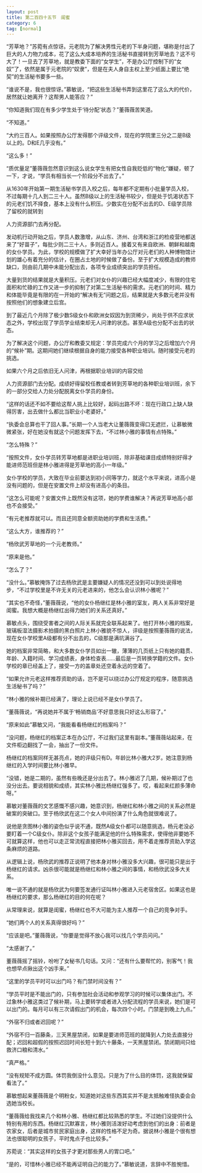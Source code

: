 ```yaml
---
layout: post
title: 第二百四十五节　闺蜜
category: 6
tag: [normal]
---
```


“芳草地？”苏菀有点惊讶。元老院为了解决男性元老的下半身问题，堪称是付出了巨大的人力物力成本，花了这么大成本培养的生活秘书直接转到芳草地去？这不亏大了！一旦去了芳草地，就是教委下面的“女学生”，不是办公厅控制下的“女奴”了，依然是属于元老院的“奴隶”，但是在夫人身自主权上至少纸面上要比“绝契”的生活秘书要多一些。

“谁说不是，我也很惊讶。”慕敏说，“把这些生活秘书弄到这里花了这么大的代价，居然就让她离开？这帮男人能答应？”

“你知道我们现在有多少学生处于‘待分配’状态？”董薇薇苦笑道。

“不知道。”

“大约三百人。如果按照办公厅发得那个评级文件，现在的学院里三分之二是B级以上的。D和E几乎没有。”

“这么多！”

“质优量足”董薇薇忽然意识到这么说女学生有把女性自我贬低的“物化”嫌疑，顿了一下，才说，“学员有相当长一个阶段分不出去了。”

从1630年开始第一期生活秘书学员入校之后，每年都不定期有小批量学员入校，不过每期十几人到二三十人。虽然B级以上的生活秘书较少，但是处于饥渴状态下的元老们饥不择食，基本上没有什么积压。少数实在分配不出去的D、E级学员除了留校的就转到

人力资源部门去再分配。

发动机行动开始之后，学员人数激增，从山东、济州、台湾和浙江的检疫营地都送来了“好苗子”，每批少则二三十人，多则近百人。接着又有来自欧洲、朝鲜和越南的女仆学员。为此，学校的规模做了扩大幸好当年办公厅对元老们的人种博物馆计划的雄心有着充分的估计，在圈占土地的时候做了备份。至于扩大规模造成的教师缺口，则由前几期中未能分配出去，各项专业成绩突出的学员担任。

大量到货的结果就是大量积压。元老们对女仆的兴趣已经大幅度减少，有限的住宅面积和忙碌的工作又进一步的抑制了对第二生活秘书的需求。元老们的时间、精力和体能毕竟是有限的在一开始的“解决有无”问题之后，结果就是大多数元老并没有按照他们的想象建立后宫。

到了最近几个月除了极少数S级女仆和欧洲女奴因为到货稀少，尚处于供不应求状态之外，学校出现了学员学业结束却无人问津的状态。甚至A级也分配不出去的状态。

为了解决这个问题，办公厅和教委又规定：学员完成六个月的学习之后增加六个月的“候补”期。这期间她们继续根据自身的能力接受各种职业培训。随时接受元老的挑选。

如果六个月之后依旧无人问津，再根据职业培训的内容交给

人力资源部门去分配。成绩好得留校任教或者转到芳草地的各种职业培训班，余下的一部分交给人力处分配脱离女仆学员的身份。

“这样的话还不如不要给这帮人挑上比较好，起码出路不坏：现在行政口上缺人缺得厉害，出去做什么都比当职业小老婆好。”

“执委会总算也干了回人事。”长期一个人当老大让董薇薇变得口无遮拦，让慕敏微微紧张，好在她没有就这个问题发挥下去，“不过林小雅的事情有点特殊。”

“怎么特殊？”

“按照文件，女仆学员转芳草地都是进职业培训班，除非基础课目成绩特别好得才能进师范班但是林小雅进得是芳草地的高小一年级。”

女仆学校的学员，大致在毕业前要达到初小同等学力，就这个水平来说，进高小是没有问题的，但是在安置文件上却没有进高小的条目。

“这怎么可能呢？安置文件上既然没有这项，她的学费谁解决？再说芳草地高小部也不会接受。”

“有元老推荐就可以。而且还同意全额资助她的学费和生活费。”

“这么大方，谁推荐的？”

“杨欣武芳草地的一个元老教师。”

“原来是他。”

“怎么了？”

“没什么。”慕敏掩饰了过去杨欣武是主要嫌疑人的情况还没到可以到处说得地步，“不过学校里是不许无关的元老进来的，他怎么会认识林小雅呢？”

“其实也不奇怪，”董薇薇说，“他的女仆杨继红是林小雅的室友，两人关系非常好是闺蜜。我想大概是杨继红出得力她们的关系还真好。”

慕敏点头，围绕受害者之间的人际关系就完全联系起来了。他打开林小雅的档案，玻璃板湿法摄影术拍摄的黑白照片上林小雅貌不惊人，评级是按照董薇薇的说法，现在女仆学校里A级都有分不出去的，C级那是满坑满谷了。

她的档案非常简略，和大多数女仆学员如出一辙，薄薄的几页纸上只有她的籍贯、年龄、入籍时间、学习成绩表，身体检查表……最后是一页转换学籍的文件。女仆学校的章已经盖上了，接受一方的盖章处还空着永远的空着了。

“如果允许元老这样推荐资助的话，岂不是可以绕过办公厅规定的程序，随意挑选生活秘书了吗？”

“林小雅的候补期已经满了，理论上说已经不是女仆学员了。

”董薇薇说，“再说她并不属于‘畅销商品’不好意思我只好这么形容了。”

“原来如此”慕敏又问，“我能看看杨继红的档案吗？”

“没问题，杨继红的档案正本在办公厅，不过我们这里有副本。”董薇薇站起来，在文件柜边翻找了一会，抽出了一份文件。

杨继红的档案同样无甚亮点，她的评级只有D。年龄比林小雅大2岁。她注意到杨继红的入学时间要比林小雅早。

“没错，她是二期的，虽然有些晚还是分出去了。林小雅迟了几期，候补期过了也没分出去。要说相貌和成绩，其实林小雅比杨继红强多了。哎，看起来红颜多薄命呀。”

慕敏对董薇薇的文艺感慨不感兴趣，她意识到，杨继红和林小雅之间的关系必然是破案的突破口。至于杨欣武在这二个女人中间扮演了什么角色就很难说了。

说他是贪图林小雅的姿色似乎说不通，既然A级女仆都可以随意挑选，杨元老没必要盯着一个C级女仆。除非这个女孩子能满足他的什么特殊需求，使得他非要她不可就算这样，他也可以走正常流程直接把林小雅买回去，用不着走推荐资助入学这条麻烦的道路。

从逻辑上说，杨欣武的推荐正说明了他本身对林小雅没多大兴趣，很可能只是出于杨继红的请求。凶杀很可能就是杨继红和林小雅之间的事情，和杨欣武没多大关系。

唯一说不通的就是杨欣武为何要签发通行证叫林小雅进入元老宿舍区。如果这也是杨继红的要求，那么杨继红的目的何在呢？

从常理来说，就算是闺蜜，杨继红也不大可能为主人推荐一个自己的竞争对手。

“她们两个人的关系真得很好吗？”

“应该是吧。”董薇薇说，“你要是觉得不放心我可以找几个学员问问。”

“太感谢了。”

董薇薇摇了摇铃，吩咐了女秘书几句话。又问：“还有什么要帮忙的，别客气！我也想早点揪出这个凶手来。”

“这里的学员平时可以出门吗？有门禁时间没有？”

“学员平时是不能出门的，只有参加社会活动和参观学习的时候可以集体出门。不过象林小雅这类过了候补期，马上要转学或者进入分配流程的学员来说，她们是可以出门的。每月可以有三次请假出门的机会，每次四个小时。门禁是到晚上九点。”

“外宿不归或者迟回呢？”

“外宿不归一百藤条，三天黑屋禁闭，如果是要进师范班的就降到人力处去直接分配；迟回和超假的按照迟回时间长短十到六十藤条，一天黑屋禁闭。禁闭期间只给救济口粮和清水。”

“真严格。”

“没有规矩不成方圆。体罚我倒没什么意见。只是为了什么目的体罚，这我就保留看法了。”

慕敏想起来董薇薇是个明粉女，知道她对这些东西其实并不是太抵触难怪执委会会选她当校长。

“董薇薇给我找来几个和林小雅、杨继红都比较熟悉的学生。不过她们没提供什么特别有用的东西。杨继红沉默寡言，林小雅则活泼好动考虑到他们的出身：前者是农家女，后者是城市贫民家庭出身，这样的性格不足为奇。据说林小雅是个很有想法也很聪明的女孩子，平时鬼点子也比较多。”

苏菀说：“其实这样的女孩子才更对那些男人的胃口吧。”

“是的，可惜林小雅已经不能再证明自己的能力了。”慕敏说道，言辞中不胜惋惜。
